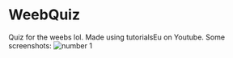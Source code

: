 # WeebQuiz
Quiz for the weebs lol. Made using tutorialsEu on Youtube. Some screenshots: 
![number 1](/screens/ss1.jpg?raw=true "First")
